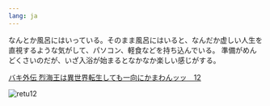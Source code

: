 ```yaml
---
lang: ja
---
```


なんとか風呂にはいっている。そのまま風呂にはいると、なんだか虚しい人生を直視するような気がして、パソコン、軽食などを持ち込んでいる。
準備がめんどくさいのだが、いざ入浴が始まるとなかなか楽しい感じがする。

[バキ外伝 烈海王は異世界転生しても一向にかまわんッッ　12](https://amzn.asia/d/9eS5ubJ)

![retu12](https://github.com/user-attachments/assets/5fdd9931-5395-471f-8d2e-9c4eb98fe712)

